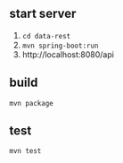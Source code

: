 start server
------------

1.	`cd data-rest`
2.	`mvn spring-boot:run`
3.	http://localhost:8080/api

build
-----

`mvn package`

test
----

`mvn test`
